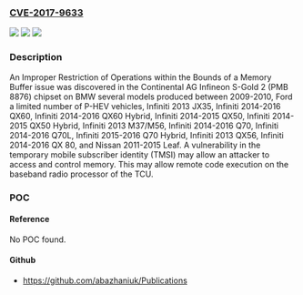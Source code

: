 ### [CVE-2017-9633](https://cve.mitre.org/cgi-bin/cvename.cgi?name=CVE-2017-9633)
![](https://img.shields.io/static/v1?label=Product&message=Continental%20AG%20Infineon%20S-Gold%202%20(PMB%208876)&color=blue)
![](https://img.shields.io/static/v1?label=Version&message=n%2Fa&color=blue)
![](https://img.shields.io/static/v1?label=Vulnerability&message=CWE-119&color=brighgreen)

### Description

An Improper Restriction of Operations within the Bounds of a Memory Buffer issue was discovered in the Continental AG Infineon S-Gold 2 (PMB 8876) chipset on BMW several models produced between 2009-2010, Ford a limited number of P-HEV vehicles, Infiniti 2013 JX35, Infiniti 2014-2016 QX60, Infiniti 2014-2016 QX60 Hybrid, Infiniti 2014-2015 QX50, Infiniti 2014-2015 QX50 Hybrid, Infiniti 2013 M37/M56, Infiniti 2014-2016 Q70, Infiniti 2014-2016 Q70L, Infiniti 2015-2016 Q70 Hybrid, Infiniti 2013 QX56, Infiniti 2014-2016 QX 80, and Nissan 2011-2015 Leaf. A vulnerability in the temporary mobile subscriber identity (TMSI) may allow an attacker to access and control memory. This may allow remote code execution on the baseband radio processor of the TCU.

### POC

#### Reference
No POC found.

#### Github
- https://github.com/abazhaniuk/Publications

